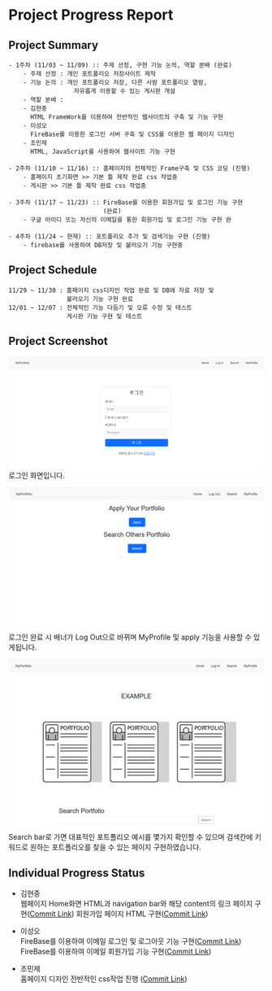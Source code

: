 # Project Progress Report

## Project Summary

    - 1주차 (11/03 ~ 11/09) :: 주제 선정, 구현 기능 논의, 역할 분배 (완료)
        - 주제 선정 : 개인 포트폴리오 저장사이트 제작
        - 기능 논의 : 개인 포트폴리오 저장, 다른 사람 포트폴리오 열람,
                      자유롭게 이용할 수 있는 게시판 개설
        - 역할 분배 :
        - 김현중
          HTML FrameWork를 이용하여 전반적인 웹사이트의 구축 및 기능 구현
        - 이성오
          FireBase를 이용한 로그인 서버 구축 및 CSS를 이용한 웹 페이지 디자인
        - 조민제
          HTML, JavaScript를 사용하여 웹사이트 기능 구현

    - 2주차 (11/10 ~ 11/16) :: 홈페이지의 전체적인 Frame구축 및 CSS 코딩 (진행)
        - 홈페이지 초기화면 >> 기본 틀 제작 완료 css 작업중
        - 게시판 >> 기본 틀 제작 완료 css 작업중

    - 3주차 (11/17 ~ 11/23) :: FireBase를 이용한 회원가입 및 로그인 기능 구현
                              (완료)
        - 구글 아이디 또는 자신의 이메일을 통한 회원가입 및 로그인 기능 구현 완

    - 4주차 (11/24 ~ 현재) :: 포트폴리오 추가 및 검색기능 구현 (진행)
        - firebase를 사용하여 DB저장 및 불러오기 기능 구현중

## Project Schedule

    11/29 ~ 11/30 : 홈페이지 css디자인 작업 완료 및 DB에 자료 저장 및
                    불러오기 기능 구현 완료
    12/01 ~ 12/07 : 전체적인 기능 다듬기 및 오류 수정 및 테스트
                    게시판 기능 구현 및 테스트

## Project Screenshot

![Prototype](/image/login.png)
로그인 화면입니다.

![Prototype](/image/login2.png)
로그인 완료 시 배너가 Log Out으로 바뀌며 MyProfile 및 apply 기능을 사용할 수 있게됩니다.

![Prototype](/image/search.png)
Search bar로 가면 대표적인 포트폴리오 예시를 몇가지 확인할 수 있으며 검색칸에 키워드로 원하는 포트폴리오를 찾을 수 있는 페이지 구현하였습니다.

## Individual Progress Status

-   김현중 <br>
    웹페이지 Home화면 HTML과 navigation bar와 해당 content의 링크 페이지 구현([Commit Link](https://github.com/garoo98/kw-OSS-proj-4/commit/80ee0b40ceefec7f4ac475b490afc4eca917bb21))
    회원가입 페이지 HTML 구현([Commit Link](https://github.com/garoo98/kw-OSS-proj-4/commit/ae85ce477bdc2e0d114c394965421186bd014449))

-   이성오 <br>
    FireBase를 이용하여 이메일 로그인 및 로그아웃 기능 구현([Commit Link](https://github.com/garoo98/kw-OSS-proj-4/commit/c51ba1652e8d4092e917faaee06cbb1862ee64f3))
    FireBase를 이용하여 이메일 회원가입 기능 구현([Commit Link](https://github.com/garoo98/kw-OSS-proj-4/commit/84023ebeab0846a8eb1450b8e2fe3a13c709f48a))

-   조민제 <br>
    홈페이지 디자인 전반적인 css작업 진행 
    ([Commit Link](https://github.com/garoo98/kw-OSS-proj-4/commit/bb93c0e70c054a8c514fa39e536edcc416db3642))